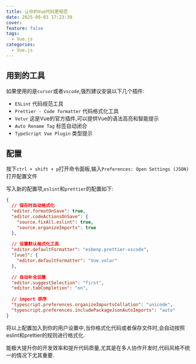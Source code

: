 ```yaml
---
title: 让你的Vue代码更规范
date: 2025-09-03 17:23:39
cover: 
feature: false
tags:
  - Vue.js
categories:
  - Vue.js
---
```


## 用到的工具

如果使用的是`cursor`或者`vscode`,强烈建议安装以下几个插件:

- `ESLint` 代码规范工具
- `Prettier - Code formatter` 代码格式化工具
- `Vetur` 这是Vue的官方插件,可以提供Vue的语法高亮和智能提示
- `Auto Rename Tag` 标签自动闭合
- `TypeScript Vue Plugin` 类型提示


## 配置

按下`ctrl + shift + p`打开命令面板,输入`Preferences: Open Settings (JSON)`打开配置文件

写入新的配置项,`eslint`和`prettier`的配置如下:

```json
{
  // 保存时自动格式化
  "editor.formatOnSave": true,
  "editor.codeActionsOnSave": {
    "source.fixAll.eslint": true,
    "source.organizeImports": true
  },
  
  // 设置默认格式化工具
  "editor.defaultFormatter": "esbenp.prettier-vscode",
  "[vue]": {
    "editor.defaultFormatter": "Vue.volar"
  },
  
  // 自动补全设置
  "editor.suggestSelection": "first",
  "editor.tabCompletion": "on",
  
  // import 排序
  "typescript.preferences.organizeImportsCollation": "unicode",
  "typescript.preferences.includePackageJsonAutoImports": "auto"
}
```

将以上配置加入到你的用户设置中,当你格式化代码或者保存文件时,会自动按照eslint和prettier的规则进行格式化.

能极大提升你的开发效率和提升代码质量,尤其是在多人协作开发时,代码风格不统一的情况下尤其重要.
